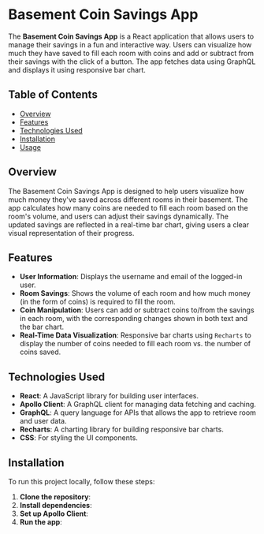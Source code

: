 # Basement Coin Savings App

The **Basement Coin Savings App** is a React application that allows users to manage their savings in a fun and interactive way. Users can visualize how much they have saved to fill each room with coins and add or subtract from their savings with the click of a button. The app fetches data using GraphQL and displays it using responsive bar chart.

## Table of Contents

- [Overview](#overview)
- [Features](#features)
- [Technologies Used](#technologies-used)
- [Installation](#installation)
- [Usage](#usage)

## Overview

The Basement Coin Savings App is designed to help users visualize how much money they've saved across different rooms in their basement. The app calculates how many coins are needed to fill each room based on the room's volume, and users can adjust their savings dynamically. The updated savings are reflected in a real-time bar chart, giving users a clear visual representation of their progress.

## Features

- **User Information**: Displays the username and email of the logged-in user.
- **Room Savings**: Shows the volume of each room and how much money (in the form of coins) is required to fill the room.
- **Coin Manipulation**: Users can add or subtract coins to/from the savings in each room, with the corresponding changes shown in both text and the bar chart.
- **Real-Time Data Visualization**: Responsive bar charts using `Recharts` to display the number of coins needed to fill each room vs. the number of coins saved.

## Technologies Used

- **React**: A JavaScript library for building user interfaces.
- **Apollo Client**: A GraphQL client for managing data fetching and caching.
- **GraphQL**: A query language for APIs that allows the app to retrieve room and user data.
- **Recharts**: A charting library for building responsive bar charts.
- **CSS**: For styling the UI components.

## Installation

To run this project locally, follow these steps:

1. **Clone the repository**:
2. **Install dependencies**:
3. **Set up Apollo Client**:
4. **Run the app**:


